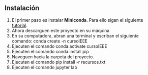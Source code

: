 ## Instalación

1. El primer paso es instalar **Miniconda**. Para ello sigan el siguiente [tutorial](https://www.anaconda.com/docs/getting-started/miniconda/main).
2. Ahora descarguen este proyecto en su máquina.
3. En su computadora, abran una terminal y escriban el siguiente comando: conda create -n cursoIEEE
4. Ejecuten el comando conda activate cursoIEEE
5. Ejecuten el comando conda install pip
6. Naveguen hacia la carpeta del proyecto.
7. Ejecuten el comando pip install -r recursos.txt
8. Ejecuten el comando jupyter lab
   
